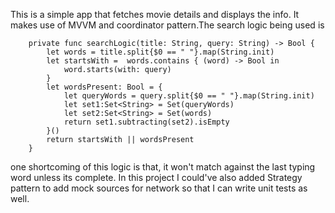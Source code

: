 This is a simple app that fetches movie details and displays the info. It makes use of MVVM and coordinator pattern.The search logic being used is 
```
    private func searchLogic(title: String, query: String) -> Bool {
        let words = title.split{$0 == " "}.map(String.init)
        let startsWith =  words.contains { (word) -> Bool in
            word.starts(with: query)
        }
        let wordsPresent: Bool = {
            let queryWords = query.split{$0 == " "}.map(String.init)
            let set1:Set<String> = Set(queryWords)
            let set2:Set<String> = Set(words)
            return set1.subtracting(set2).isEmpty
        }()
        return startsWith || wordsPresent
    }
```
one shortcoming of this logic is that, it won't match against the last typing word unless its complete. In this project I could've also added Strategy pattern to add mock sources for network so that I can write unit tests as well.
